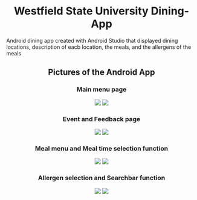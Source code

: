 <h1 align="center"> Westfield State University Dining-App </h1>

Android dining app created with Android Studio that displayed dining locations, description of eacb location, the meals, and the allergens of the meals  

<h2 align="center"> Pictures of the Android App </h2>

<h3 align="center"> Main menu page </h3> 
<p align="center">
  <img src="https://i.imgur.com/Z6au6sc.png">
  <img src="https://i.imgur.com/W3LVdxF.png">
</p>

<h3 align="center"> Event and Feedback page </h3> 
<p align="center">
  <img src="https://i.imgur.com/ORiKfwJ.png">
  <img src="https://i.imgur.com/jKERWXS.png">
</p>

<h3 align="center"> Meal menu and Meal time selection function </h3> 
<p align="center">
  <img src="https://i.imgur.com/vEGBKJC.png">
  <img src="https://i.imgur.com/Rfe1QfH.png">
</p>

<h3 align="center"> Allergen selection and Searchbar function </h3> 
<p align="center">
  <img src="https://i.imgur.com/5nSkA0W.png">
  <img src="https://i.imgur.com/SNCjD7Y.png">
</p>




